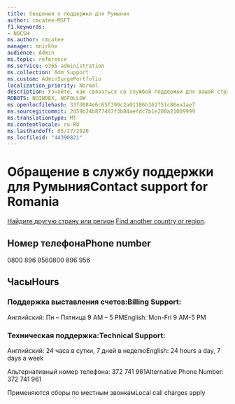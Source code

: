```yaml
---
title: Сведения о поддержке для Румыния
author: cmcatee-MSFT
f1.keywords:
- NOCSH
ms.author: cmcatee
manager: mnirkhe
audience: Admin
ms.topic: reference
ms.service: o365-administration
ms.collection: Adm_Support
ms.custom: AdminSurgePortfolio
localization_priority: Normal
description: Узнайте, как связаться со службой поддержки для вашей страны или региона.
ROBOTS: NOINDEX, NOFOLLOW
ms.openlocfilehash: 33fd084e6c65f399c2a01186b362f51c86ea1ae7
ms.sourcegitcommit: 2d59b24b877487f3b84aefdc7b1e200a21009999
ms.translationtype: MT
ms.contentlocale: ru-RU
ms.lasthandoff: 05/27/2020
ms.locfileid: "44390821"
---
```

# <a name="contact-support-for-romania"></a><span data-ttu-id="b5fc3-103">Обращение в службу поддержки для Румыния</span><span class="sxs-lookup"><span data-stu-id="b5fc3-103">Contact support for Romania</span></span>

<span data-ttu-id="b5fc3-104">[Найдите другую страну или регион](../contact-support-for-business-products.md).</span><span class="sxs-lookup"><span data-stu-id="b5fc3-104">[Find another country or region](../contact-support-for-business-products.md).</span></span>

## <a name="phone-number"></a><span data-ttu-id="b5fc3-105">Номер телефона</span><span class="sxs-lookup"><span data-stu-id="b5fc3-105">Phone number</span></span>
<span data-ttu-id="b5fc3-106">0800 896 956</span><span class="sxs-lookup"><span data-stu-id="b5fc3-106">0800 896 956</span></span>

## <a name="hours"></a><span data-ttu-id="b5fc3-107">Часы</span><span class="sxs-lookup"><span data-stu-id="b5fc3-107">Hours</span></span>
### <a name="billing-support"></a><span data-ttu-id="b5fc3-108">Поддержка выставления счетов:</span><span class="sxs-lookup"><span data-stu-id="b5fc3-108">Billing Support:</span></span>

<span data-ttu-id="b5fc3-109">Английский: Пн – Пятница 9 AM – 5 PM</span><span class="sxs-lookup"><span data-stu-id="b5fc3-109">English: Mon-Fri 9 AM-5 PM</span></span>

### <a name="technical-support"></a><span data-ttu-id="b5fc3-110">Техническая поддержка:</span><span class="sxs-lookup"><span data-stu-id="b5fc3-110">Technical Support:</span></span>

<span data-ttu-id="b5fc3-111">Английский: 24 часа в сутки, 7 дней в неделю</span><span class="sxs-lookup"><span data-stu-id="b5fc3-111">English: 24 hours a day, 7 days a week</span></span>

<span data-ttu-id="b5fc3-112">Альтернативный номер телефона: 372 741 961</span><span class="sxs-lookup"><span data-stu-id="b5fc3-112">Alternative Phone Number: 372 741 961</span></span>

<span data-ttu-id="b5fc3-113">Применяются сборы по местным звонкам</span><span class="sxs-lookup"><span data-stu-id="b5fc3-113">Local call charges apply</span></span>

